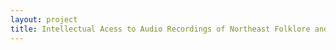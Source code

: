 ```yaml
--- 
layout: project 
title: Intellectual Acess to Audio Recordings of Northeast Folklore and Oral History
---
```



